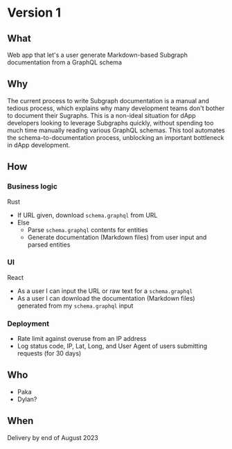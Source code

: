 # Version 1
## What 
Web app that let's a user generate Markdown-based Subgraph documentation from a GraphQL schema

## Why
The current process to write Subgraph documentation is a manual and tedious process, which explains why many development teams don't bother to document their Sugraphs. This is a non-ideal situation for dApp developers looking to leverage Subgraphs quickly, without spending too much time manually reading various GraphQL schemas. This tool automates the schema-to-documentation process, unblocking an important bottleneck in dApp development. 

## How
### Business logic
Rust
* If URL given, download `schema.graphql` from URL
* Else
    * Parse `schema.graphql` contents for entities
    * Generate documentation (Markdown files) from user input and parsed entities

### UI
React
* As a user I can input the URL or raw text for a `schema.graphql`
* As a user I can download the documentation (Markdown files) generated from my `schema.graphql` input

### Deployment
* Rate limit against overuse from an IP address
* Log status code, IP, Lat, Long, and User Agent of users submitting requests (for 30 days)

## Who
* Paka
* Dylan?

## When
Delivery by end of August 2023
